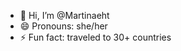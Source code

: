 - 👋 Hi, I’m @Martinaeht
- 😄 Pronouns: she/her
- ⚡ Fun fact: traveled to 30+ countries

<!---
Martinaeht/Martinaeht is a ✨ special ✨ repository because its `README.md` (this file) appears on your GitHub profile.
You can click the Preview link to take a look at your changes.
--->
